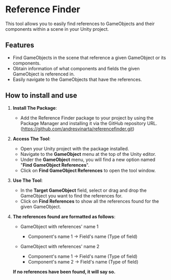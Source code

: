 # Reference Finder

This tool allows you to easily find references to GameObjects and their components within a scene in your Unity project.

## Features
- Find GameObjects in the scene that reference a given GameObject or its components.
- Obtain information of what components and fields the given GameObject is referenced in.
- Easily navigate to the GameObjects that have the references.

## How to install and use
1. **Install The Package**:
   - Add the Reference Finder package to your project by using the Package Manager and installing it via the GitHub repository URL. (https://github.com/andresvinarta/referencefinder.git)

2. **Access The Tool**:
   - Open your Unity project with the package installed.
   - Navigate to the **GameObject** menu at the top of the Unity editor.
   - Under the **GameObject** menu, you will find a new option named "**Find GameObject References**".
   - Click on **Find GameObject References** to open the tool window.
  
3. **Use The Tool**:
   - In the **Target GameObject** field, select or drag and drop the GameObject you want to find the references for.
   - Click on **Find References** to show all the references found for the given GameObject.

4. **The references found are formatted as follows**:
    - GameObject with references' name 1
        - Component's name 1 -> Field's name (Type of field)
 
    - GameObject with references' name 2
        - Component's name 1 -> Field's name (Type of field)
        - Component's name 2 -> Field's name (Type of field)

   **If no references have been found, it will say so.**
